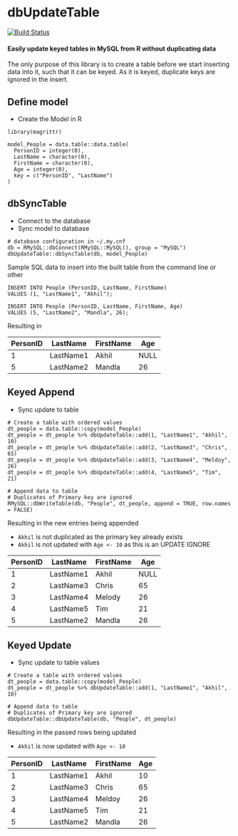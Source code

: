 # dbUpdateTable

[![Build Status](https://travis-ci.org/AkhilNairAmey/dbUpdateTable.svg?branch=master)](https://travis-ci.org/AkhilNairAmey/dbUpdateTable)

#### Easily update keyed tables in MySQL from R without duplicating data

The only purpose of this library is to create a table before we start inserting data into it, such that it can be keyed.  As it is keyed, duplicate keys are ignored in the insert.

## Define model

 - Create the Model in R

```
library(magrittr)

model_People = data.table::data.table(
  PersonID = integer(0),
  LastName = character(0),
  FirstName = character(0),
  Age = integer(0),
  key = c("PersonID", "LastName")
)
```

## dbSyncTable 

 - Connect to the database
 - Sync model to database

```
# database configuration in ~/.my.cnf
db = RMySQL::dbConnect(RMySQL::MySQL(), group = "MySQL")
dbUpdateTable::dbSyncTable(db, model_People)
```

Sample SQL data to insert into the built table from the command line or other

```
INSERT INTO People (PersonID, LastName, FirstName)
VALUES (1, "LastName1", "Akhil");

INSERT INTO People (PersonID, LastName, FirstName, Age)
VALUES (5, "LastName2", "Mandla", 26);
```

Resulting in

| PersonID | LastName  | FirstName | Age  |
|----------|-----------|-----------|------|
|        1 | LastName1 | Akhil     | NULL |
|        5 | LastName2 | Mandla    |   26 |

## Keyed Append

 - Sync update to table
 
```
# Create a table with ordered values
dt_people = data.table::copy(model_People)
dt_people = dt_people %>% dbUpdateTable::add(1, "LastName1", "Akhil", 10)
dt_people = dt_people %>% dbUpdateTable::add(2, "LastName3", "Chris",  65)
dt_people = dt_people %>% dbUpdateTable::add(3, "LastName4", "Meldoy", 26)
dt_people = dt_people %>% dbUpdateTable::add(4, "LastName5", "Tim",    21)

# Append data to table
# Duplicates of Primary key are ignored
RMySQL::dbWriteTable(db, "People", dt_people, append = TRUE, row.names = FALSE)
```

Resulting in the new entries being appended
 - `Akhil` is not duplicated as the primary key already exists
 - `Akhil` is not updated with `Age <- 10` as this is an UPDATE IGNORE

| PersonID | LastName  | FirstName | Age  |
|----------|-----------|-----------|------|
|        1 | LastName1 | Akhil     | NULL |
|        2 | LastName3 | Chris     |   65 |
|        3 | LastName4 | Melody    |   26 |
|        4 | LastName5 | Tim       |   21 |
|        5 | LastName2 | Mandla    |   26 |

## Keyed Update

 - Sync update to table values

```
# Create a table with ordered values
dt_people = data.table::copy(model_People)
dt_people = dt_people %>% dbUpdateTable::add(1, "LastName1", "Akhil", 10)

# Append data to table
# Duplicates of Primary key are ignored
dbUpdateTable::dbUpdateTable(db, "People", dt_people)
```

Resulting in the passed rows being updated
 - `Akhil` is now updated with `Age <- 10`
 
| PersonID | LastName  | FirstName | Age  |
|----------|-----------|-----------|------|
|    1     | LastName1 | Akhil     |   10 |
|    2     | LastName3 | Chris     |   65 |
|    3     | LastName4 | Meldoy    |   26 |
|    4     | LastName5 | Tim       |   21 |
|    5     | LastName2 | Mandla    |   26 |


